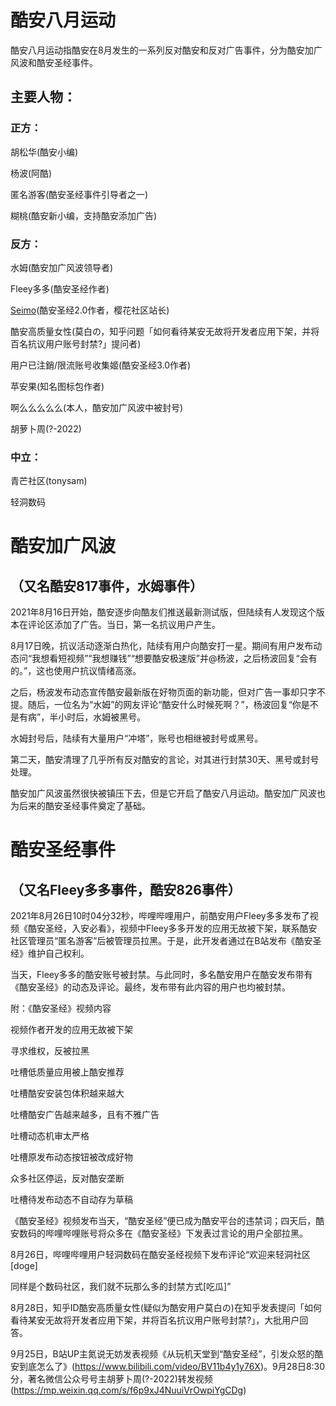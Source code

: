 # 酷安八月运动
酷安八月运动指酷安在8月发生的一系列反对酷安和反对广告事件，分为酷安加广风波和酷安圣经事件。

## 主要人物：
### 正方：

胡松华(酷安小编)

杨波(阿酷)

匿名游客(酷安圣经事件引导者之一)

糊桃(酷安新小编，支持酷安添加广告)

### 反方：

水姆(酷安加广风波领导者)

Fleey多多(酷安圣经作者)

[Seimo](https://github.com/SeimoDev)(酷安圣经2.0作者，樱花社区站长)

酷安高质量女性(莫白の，知乎问题「如何看待某安无故将开发者应用下架，并将百名抗议用户账号封禁?」提问者)

用户已注銷/限流账号收集姬(酷安圣经3.0作者)

苹安果(知名图标包作者)

啊么么么么么(本人，酷安加广风波中被封号)

胡萝卜周(?-2022)

### 中立：

青芒社区(tonysam)

轻洞数码

# 酷安加广风波

## （又名酷安817事件，水姆事件）

2021年8月16日开始，酷安逐步向酷友们推送最新测试版，但陆续有人发现这个版本在评论区添加了广告。当日，第一名抗议用户产生。

8月17日晚，抗议活动逐渐白热化，陆续有用户向酷安打一星。期间有用户发布动态问“我想看短视频”“我想赚钱”“想要酷安极速版”并@杨波，之后杨波回复“会有的。”，这也使用户抗议情绪高涨。

之后，杨波发布动态宣传酷安最新版在好物页面的新功能，但对广告一事却只字不提。随后，一位名为“水姆”的网友评论“酷安什么时候死啊？”，杨波回复“你是不是有病”，半小时后，水姆被黑号。

水姆封号后，陆续有大量用户“冲塔”，账号也相继被封号或黑号。

第二天，酷安清理了几乎所有反对酷安的言论，对其进行封禁30天、黑号或封号处理。

酷安加广风波虽然很快被镇压下去，但是它开启了酷安八月运动。酷安加广风波也为后来的酷安圣经事件奠定了基础。

# 酷安圣经事件

## （又名Fleey多多事件，酷安826事件）

2021年8月26日10时04分32秒，哔哩哔哩用户，前酷安用户Fleey多多发布了视频《酷安圣经，入安必看》，视频中Fleey多多开发的应用无故被下架，联系酷安社区管理员“匿名游客”后被管理员拉黑。于是，此开发者通过在B站发布《酷安圣经》维护自己权利。

当天，Fleey多多的酷安账号被封禁。与此同时，多名酷安用户在酷安发布带有《酷安圣经》的动态及评论。最终，发布带有此内容的用户也均被封禁。

附：《酷安圣经》视频内容

视频作者开发的应用无故被下架

寻求维权，反被拉黑

吐槽低质量应用被上酷安推荐

吐槽酷安安装包体积越来越大

吐槽酷安广告越来越多，且有不雅广告

吐槽动态机审太严格

吐槽原发布动态按钮被改成好物

众多社区停运，反对酷安垄断

吐槽待发布动态不自动存为草稿

《酷安圣经》视频发布当天，“酷安圣经”便已成为酷安平台的违禁词；四天后，酷安数码的哔哩哔哩账号将众多在《酷安圣经》下发表过言论的用户全部拉黑。

8月26日，哔哩哔哩用户轻洞数码在酷安圣经视频下发布评论“欢迎来轻洞社区[doge]

同样是个数码社区，我们就不玩那么多的封禁方式[吃瓜]”

8月28日，知乎ID酷安高质量女性(疑似为酷安用户莫白の)在知乎发表提问「如何看待某安无故将开发者应用下架，并将百名抗议用户账号封禁?」，大批用户回答。

9月25日，B站UP主氮说无妨发表视频《从玩机天堂到“酷安圣经”，引发众怒的酷安到底怎么了》(https://www.bilibili.com/video/BV11b4y1y76X)。9月28日8:30分，著名微信公众号号主胡萝卜周(?-2022)转发视频(https://mp.weixin.qq.com/s/f6p9xJ4NuuiVrOwpiYgCDg)
